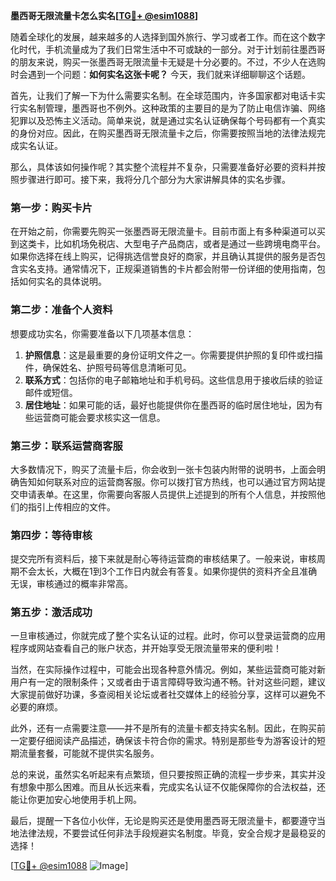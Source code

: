 **墨西哥无限流量卡怎么实名[[TG💪+ @esim1088](https://t.me/s/esim1088)]**

随着全球化的发展，越来越多的人选择到国外旅行、学习或者工作。而在这个数字化时代，手机流量成为了我们日常生活中不可或缺的一部分。对于计划前往墨西哥的朋友来说，购买一张墨西哥无限流量卡无疑是十分必要的。不过，不少人在选购时会遇到一个问题：**如何实名这张卡呢？** 今天，我们就来详细聊聊这个话题。

首先，让我们了解一下为什么需要实名制。在全球范围内，许多国家都对电话卡实行实名制管理，墨西哥也不例外。这种政策的主要目的是为了防止电信诈骗、网络犯罪以及恐怖主义活动。简单来说，就是通过实名认证确保每个号码都有一个真实的身份对应。因此，在购买墨西哥无限流量卡之后，你需要按照当地的法律法规完成实名认证。

那么，具体该如何操作呢？其实整个流程并不复杂，只需要准备好必要的资料并按照步骤进行即可。接下来，我将分几个部分为大家讲解具体的实名步骤。

### **第一步：购买卡片**
在开始之前，你需要先购买一张墨西哥无限流量卡。目前市面上有多种渠道可以买到这类卡，比如机场免税店、大型电子产品商店，或者是通过一些跨境电商平台。如果你选择在线上购买，记得挑选信誉良好的商家，并且确认其提供的服务是否包含实名支持。通常情况下，正规渠道销售的卡片都会附带一份详细的使用指南，包括如何实名的具体说明。

### **第二步：准备个人资料**
想要成功实名，你需要准备以下几项基本信息：
1. **护照信息**：这是最重要的身份证明文件之一。你需要提供护照的复印件或扫描件，确保姓名、护照号码等信息清晰可见。
2. **联系方式**：包括你的电子邮箱地址和手机号码。这些信息用于接收后续的验证邮件或短信。
3. **居住地址**：如果可能的话，最好也能提供你在墨西哥的临时居住地址，因为有些运营商可能会要求核实这一信息。

### **第三步：联系运营商客服**
大多数情况下，购买了流量卡后，你会收到一张卡包装内附带的说明书，上面会明确告知如何联系对应的运营商客服。你可以拨打官方热线，也可以通过官方网站提交申请表单。在这里，你需要向客服人员提供上述提到的所有个人信息，并按照他们的指引上传相应的文件。

### **第四步：等待审核**
提交完所有资料后，接下来就是耐心等待运营商的审核结果了。一般来说，审核周期不会太长，大概在1到3个工作日内就会有答复。如果你提供的资料齐全且准确无误，审核通过的概率非常高。

### **第五步：激活成功**
一旦审核通过，你就完成了整个实名认证的过程。此时，你可以登录运营商的应用程序或网站查看自己的账户状态，并开始享受无限流量带来的便利啦！

当然，在实际操作过程中，可能会出现各种意外情况。例如，某些运营商可能对新用户有一定的限制条件；又或者由于语言障碍导致沟通不畅。针对这些问题，建议大家提前做好功课，多查阅相关论坛或者社交媒体上的经验分享，这样可以避免不必要的麻烦。

此外，还有一点需要注意——并不是所有的流量卡都支持实名制。因此，在购买前一定要仔细阅读产品描述，确保该卡符合你的需求。特别是那些专为游客设计的短期流量套餐，可能就不提供实名服务。

总的来说，虽然实名听起来有点繁琐，但只要按照正确的流程一步步来，其实并没有想象中那么困难。而且从长远来看，完成实名认证不仅能保障你的合法权益，还能让你更加安心地使用手机上网。

最后，提醒一下各位小伙伴，无论是购买还是使用墨西哥无限流量卡，都要遵守当地法律法规，不要尝试任何非法手段规避实名制度。毕竟，安全合规才是最稳妥的选择！

[[TG💪+ @esim1088](https://t.me/s/esim1088) ![Image](https://i.postimg.cc/4NQfJmqS/Snipaste-2025-05-13-00-14-12.png)]